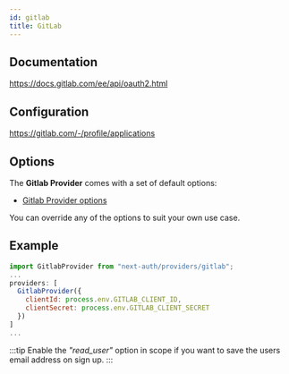 ```yaml
---
id: gitlab
title: GitLab
---
```


## Documentation

https://docs.gitlab.com/ee/api/oauth2.html

## Configuration

https://gitlab.com/-/profile/applications

## Options

The **Gitlab Provider** comes with a set of default options:

- [Gitlab Provider options](https://github.com/nextauthjs/next-auth/blob/main/src/providers/gitlab.js)

You can override any of the options to suit your own use case.

## Example

```js
import GitlabProvider from "next-auth/providers/gitlab";
...
providers: [
  GitlabProvider({
    clientId: process.env.GITLAB_CLIENT_ID,
    clientSecret: process.env.GITLAB_CLIENT_SECRET
  })
]
...
```

:::tip
Enable the _"read_user"_ option in scope if you want to save the users email address on sign up.
:::
